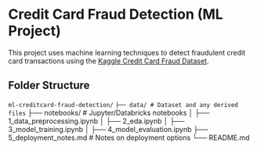 # Credit Card Fraud Detection (ML Project)

This project uses machine learning techniques to detect fraudulent credit card transactions using the [Kaggle Credit Card Fraud Dataset](https://www.kaggle.com/datasets/mlg-ulb/creditcardfraud).

## Folder Structure

```ml-creditcard-fraud-detection/```
``├── data/ # Dataset and any derived files``
├── notebooks/ # Jupyter/Databricks notebooks
│ ├── 1_data_preprocessing.ipynb
│ ├── 2_eda.ipynb
│ ├── 3_model_training.ipynb
│ ├── 4_model_evaluation.ipynb
├── 5_deployment_notes.md # Notes on deployment options
└── README.md
